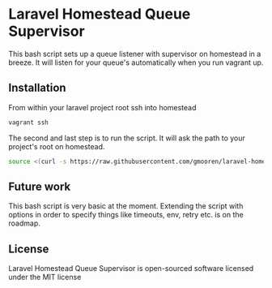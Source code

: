 # Laravel Homestead Queue Supervisor

This bash script sets up a queue listener with supervisor on homestead in a breeze. It will listen for your queue's automatically when you run vagrant up.

## Installation
From within your laravel project root ssh into homestead

```bash
vagrant ssh
```

The second and last step is to run the script. It will ask the path to your project's root on homestead.

```bash
source <(curl -s https://raw.githubusercontent.com/gmooren/laravel-homestead-queue-supervisor/master/homestead_queue_supervisor.sh)
```

## Future work
This bash script is very basic at the moment. Extending the script with options in order to specify things like timeouts, env, retry etc. is on the roadmap.

## License

Laravel Homestead Queue Supervisor is open-sourced software licensed under the MIT license
